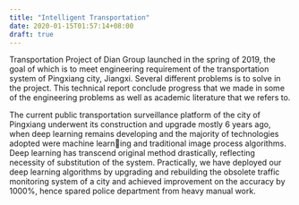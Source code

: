 ```yaml
---
title: "Intelligent Transportation"
date: 2020-01-15T01:57:14+08:00
draft: true
---
```


Transportation Project of Dian Group launched in the spring of 2019, the goal of which is to meet engineering requirement of the transportation system of Pingxiang city, Jiangxi. Several different problems is to solve in the project.
This technical report conclude progress that we made in some of the engineering problems as well as academic literature that we refers to.

The current public transportation surveillance platform of the city of Pingxiang underwent its construction and upgrade mostly 6 years ago, when deep learning remains developing and the majority of technologies adopted were machine learning and traditional image process algorithms. Deep learning has transcend original method drastically, reflecting necessity of substitution of the system. Practically, we have deployed our deep learning algorithms by upgrading and rebuilding the obsolete traffic monitoring system of a city and achieved improvement on the accuracy by 1000%, hence spared police department from heavy manual work.
